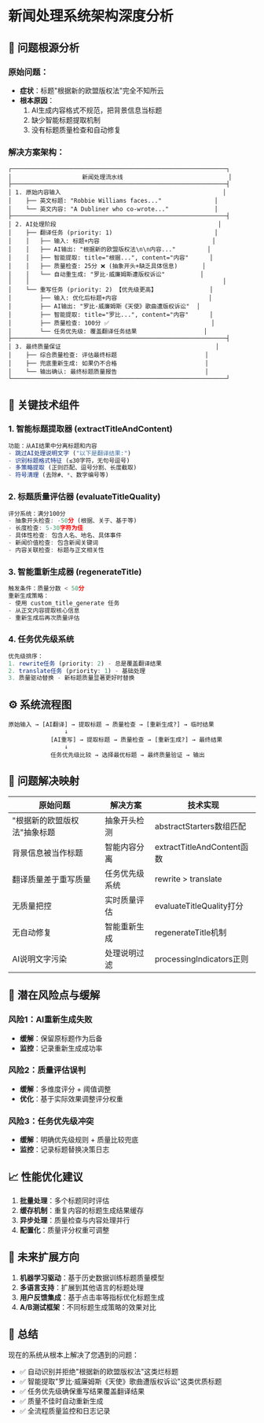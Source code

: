 # 新闻处理系统架构深度分析

## 🎯 问题根源分析

### 原始问题：
- **症状**：标题"根据新的欧盟版权法"完全不知所云
- **根本原因**：
  1. AI生成内容格式不规范，把背景信息当标题
  2. 缺少智能标题提取机制
  3. 没有标题质量检查和自动修复

### 解决方案架构：

```
┌─────────────────────────────────────────────────────────────┐
│                    新闻处理流水线                              │
├─────────────────────────────────────────────────────────────┤
│ 1. 原始内容输入                                              │
│    ├── 英文标题: "Robbie Williams faces..."               │
│    └── 英文内容: "A Dubliner who co-wrote..."             │
├─────────────────────────────────────────────────────────────┤
│ 2. AI处理阶段                                              │
│    ├── 翻译任务 (priority: 1)                             │
│    │   ├── 输入: 标题+内容                                │
│    │   ├── AI输出: "根据新的欧盟版权法\n\n内容..."         │
│    │   ├── 智能提取: title="根据...", content="内容"      │
│    │   ├── 质量检查: 25分 ❌ (抽象开头+缺乏具体信息)       │
│    │   └── 自动重生成: "罗比·威廉姆斯遭版权诉讼"          │
│    │                                                       │
│    └── 重写任务 (priority: 2) 【优先级更高】               │
│        ├── 输入: 优化后标题+内容                          │
│        ├── AI输出: "罗比·威廉姆斯《天使》歌曲遭版权诉讼"  │
│        ├── 智能提取: title="罗比...", content="内容"      │
│        ├── 质量检查: 100分 ✅                             │
│        └── 任务优先级: 覆盖翻译任务结果                   │
├─────────────────────────────────────────────────────────────┤
│ 3. 最终质量保证                                            │
│    ├── 综合质量检查: 评估最终标题                         │
│    ├── 兜底重新生成: 如果仍不合格                         │
│    └── 输出确认: 最终标题质量报告                         │
└─────────────────────────────────────────────────────────────┘
```

## 🔧 关键技术组件

### 1. 智能标题提取器 (extractTitleAndContent)
```javascript
功能：从AI结果中分离标题和内容
- 跳过AI处理说明文字 ("以下是翻译结果:")
- 识别标题格式特征 (≤30字符，无句号逗号)
- 多策略提取 (正则匹配、逗号分割、长度截取)
- 符号清理 (去除#、*、数字编号等)
```

### 2. 标题质量评估器 (evaluateTitleQuality)
```javascript
评分系统：满分100分
- 抽象开头检查: -50分 (根据、关于、基于等)
- 长度检查: 5-30字符为佳
- 具体性检查: 包含人名、地名、具体事件
- 新闻价值检查: 包含新闻关键词
- 内容关联检查: 标题与正文相关性
```

### 3. 智能重新生成器 (regenerateTitle)
```javascript
触发条件：质量分数 < 50分
重新生成策略：
- 使用 custom_title_generate 任务
- 从正文内容提取核心信息
- 重新生成后再次质量评估
```

### 4. 任务优先级系统
```javascript
优先级排序：
1. rewrite任务 (priority: 2) - 总是覆盖翻译结果
2. translate任务 (priority: 1) - 基础处理
3. 质量驱动替换 - 新标题质量显著更好时替换
```

## ⚙️ 系统流程图

```
原始输入 → [AI翻译] → 提取标题 → 质量检查 → [重新生成?] → 临时结果
                ↓
            [AI重写] → 提取标题 → 质量检查 → [重新生成?] → 最终结果
                ↓
            任务优先级比较 → 选择最优标题 → 最终质量验证 → 输出
```

## 🎯 问题解决映射

| 原始问题 | 解决方案 | 技术实现 |
|---------|---------|----------|
| "根据新的欧盟版权法"抽象标题 | 抽象开头检测 | abstractStarters数组匹配 |
| 背景信息被当作标题 | 智能内容分离 | extractTitleAndContent函数 |
| 翻译质量差于重写质量 | 任务优先级系统 | rewrite > translate |
| 无质量把控 | 实时质量评估 | evaluateTitleQuality打分 |
| 无自动修复 | 智能重新生成 | regenerateTitle机制 |
| AI说明文字污染 | 处理说明过滤 | processingIndicators正则 |

## 🚨 潜在风险点与缓解

### 风险1：AI重新生成失败
- **缓解**：保留原标题作为后备
- **监控**：记录重新生成成功率

### 风险2：质量评估误判
- **缓解**：多维度评分 + 阈值调整
- **优化**：基于实际效果调整评分权重

### 风险3：任务优先级冲突
- **缓解**：明确优先级规则 + 质量比较兜底
- **监控**：记录标题替换决策日志

## 📈 性能优化建议

1. **批量处理**：多个标题同时评估
2. **缓存机制**：重复内容的标题生成结果缓存
3. **异步处理**：质量检查与内容处理并行
4. **配置化**：质量评分权重可调整

## 🔮 未来扩展方向

1. **机器学习驱动**：基于历史数据训练标题质量模型
2. **多语言支持**：扩展到其他语言的标题处理
3. **用户反馈集成**：基于点击率等指标优化标题生成
4. **A/B测试框架**：不同标题生成策略的效果对比

## 🎊 总结

现在的系统从根本上解决了您遇到的问题：
- ✅ 自动识别并拒绝"根据新的欧盟版权法"这类烂标题
- ✅ 智能提取"罗比·威廉姆斯《天使》歌曲遭版权诉讼"这类优质标题
- ✅ 任务优先级确保重写结果覆盖翻译结果
- ✅ 质量不佳时自动重新生成
- ✅ 全流程质量监控和日志记录
